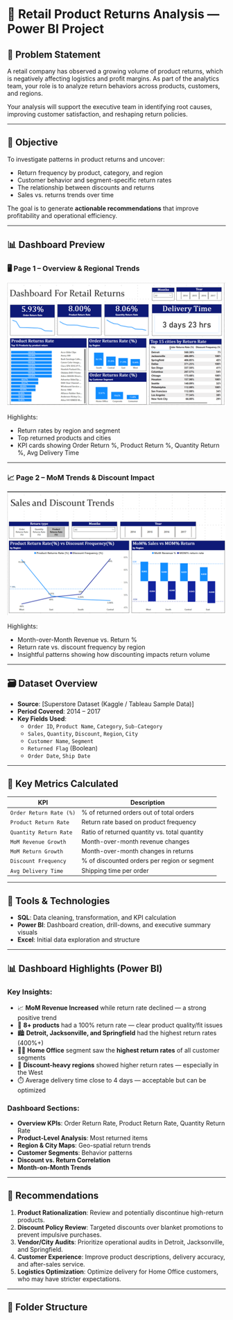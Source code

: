 # 🧾 Retail Product Returns Analysis — Power BI Project

## 🧩 Problem Statement

A retail company has observed a growing volume of product returns, which is negatively affecting logistics and profit margins. As part of the analytics team, your role is to analyze return behaviors across products, customers, and regions.

Your analysis will support the executive team in identifying root causes, improving customer satisfaction, and reshaping return policies.

---

## 🎯 Objective

To investigate patterns in product returns and uncover:

- Return frequency by product, category, and region
- Customer behavior and segment-specific return rates
- The relationship between discounts and returns
- Sales vs. returns trends over time

The goal is to generate **actionable recommendations** that improve profitability and operational efficiency.

---
## 📊 Dashboard Preview

### 🖥️ Page 1 – Overview & Regional Trends

![Dashboard Page 1](dashboard_page1.png)

Highlights:
- Return rates by region and segment
- Top returned products and cities
- KPI cards showing Order Return %, Product Return %, Quantity Return %, Avg Delivery Time

---

### 📈 Page 2 – MoM Trends & Discount Impact

![Dashboard Page 2](dashboard_page2.png)

Highlights:
- Month-over-Month Revenue vs. Return %
- Return rate vs. discount frequency by region
- Insightful patterns showing how discounting impacts return volume

---

## 🗃️ Dataset Overview

- **Source**: [Superstore Dataset (Kaggle / Tableau Sample Data)]
- **Period Covered**: 2014 – 2017
- **Key Fields Used**:
  - `Order ID`, `Product Name`, `Category`, `Sub-Category`
  - `Sales`, `Quantity`, `Discount`, `Region`, `City`
  - `Customer Name`, `Segment`
  - `Returned Flag` (Boolean)
  - `Order Date`, `Ship Date`

---

## 🧮 Key Metrics Calculated

| KPI                    | Description                                      |
|------------------------|--------------------------------------------------|
| `Order Return Rate (%)`| % of returned orders out of total orders         |
| `Product Return Rate`  | Return rate based on product frequency           |
| `Quantity Return Rate` | Ratio of returned quantity vs. total quantity    |
| `MoM Revenue Growth`   | Month-over-month revenue changes                 |
| `MoM Return Growth`    | Month-over-month changes in returns              |
| `Discount Frequency`   | % of discounted orders per region or segment     |
| `Avg Delivery Time`    | Shipping time per order                          |

---

## 🧪 Tools & Technologies

- **SQL**: Data cleaning, transformation, and KPI calculation
- **Power BI**: Dashboard creation, drill-downs, and executive summary visuals
- **Excel**: Initial data exploration and structure

---

## 📊 Dashboard Highlights (Power BI)

### Key Insights:

- 📈 **MoM Revenue Increased** while return rate declined — a strong positive trend
- 🧴 **8+ products** had a 100% return rate — clear product quality/fit issues
- 🏙️ **Detroit, Jacksonville, and Springfield** had the highest return rates (400%+)
- 🧑‍💼 **Home Office** segment saw the **highest return rates** of all customer segments
- 💸 **Discount-heavy regions** showed higher return rates — especially in the West
- ⏱️ Average delivery time close to 4 days — acceptable but can be optimized

### Dashboard Sections:

- **Overview KPIs**: Order Return Rate, Product Return Rate, Quantity Return Rate
- **Product-Level Analysis**: Most returned items
- **Region & City Maps**: Geo-spatial return trends
- **Customer Segments**: Behavior patterns
- **Discount vs. Return Correlation**
- **Month-on-Month Trends**

---

## 📌 Recommendations

1. **Product Rationalization**: Review and potentially discontinue high-return products.
2. **Discount Policy Review**: Targeted discounts over blanket promotions to prevent impulsive purchases.
3. **Vendor/City Audits**: Prioritize operational audits in Detroit, Jacksonville, and Springfield.
4. **Customer Experience**: Improve product descriptions, delivery accuracy, and after-sales service.
5. **Logistics Optimization**: Optimize delivery for Home Office customers, who may have stricter expectations.

---


## 📁 Folder Structure

